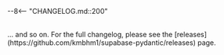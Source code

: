 --8<-- "CHANGELOG.md::200"

</br>
... and so on. For the full changelog, please see the [releases](https://github.com/kmbhm1/supabase-pydantic/releases) page.